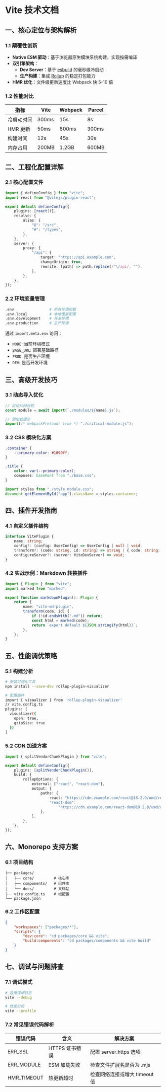 # Vite 技术文档

## 一、核心定位与架构解析

### 1.1 颠覆性创新

- **Native ESM 驱动**：基于浏览器原生模块系统构建，实现按需编译
- **双引擎架构**：
    - **Dev Server**：基于 [esbuild](https://esbuild.github.io/) 的毫秒级冷启动
    - **生产构建**：集成 [Rollup](https://rollupjs.org/) 的稳定打包能力
- **HMR 优化**：文件级更新速度比 Webpack 快 5-10 倍

### 1.2 性能对比

| 指标       | Vite  | Webpack | Parcel |
| ---------- | ----- | ------- | ------ |
| 冷启动时间 | 300ms | 15s     | 8s     |
| HMR 更新   | 50ms  | 800ms   | 300ms  |
| 构建时间   | 12s   | 45s     | 30s    |
| 内存占用   | 200MB | 1.2GB   | 600MB  |

## 二、工程化配置详解

### 2.1 核心配置文件

```typescript [vite.config.ts]
import { defineConfig } from "vite";
import react from "@vitejs/plugin-react";

export default defineConfig({
    plugins: [react()],
    resolve: {
        alias: {
            "@": "/src",
            "#": "/types",
        },
    },
    server: {
        proxy: {
            "/api": {
                target: "https://api.example.com",
                changeOrigin: true,
                rewrite: (path) => path.replace(/^\/api/, ""),
            },
        },
    },
});
```

### 2.2 环境变量管理

```bash
.env                # 所有环境加载
.env.local          # 本地覆盖配置
.env.development    # 开发环境
.env.production     # 生产环境
```

通过 `import.meta.env` 访问：

- `MODE`: 当前环境模式
- `BASE_URL`: 部署基础路径
- `PROD`: 是否生产环境
- `DEV`: 是否开发环境

## 三、高级开发技巧

### 3.1 动态导入优化

```javascript
// 自动代码分割
const module = await import(`./modules/${name}.js`);

// 预加载提示
import(/* webpackPreload: true */ "./critical-module.js");
```

### 3.2 CSS 模块化方案

```css [style.module.css]
.container {
    --primary-color: #1890ff;
}

.title {
    color: var(--primary-color);
    composes: baseFont from "./base.css";
}
```

```typescript
import styles from "./style.module.css";
document.getElementById("app").className = styles.container;
```

## 四、插件开发指南

### 4.1 自定义插件结构

```typescript
interface VitePlugin {
    name: string;
    config?: (config: UserConfig) => UserConfig | null | void;
    transform?: (code: string, id: string) => string | { code: string; map?: SourceMap };
    configureServer?: (server: ViteDevServer) => void;
}
```

### 4.2 实战示例：Markdown 转换插件

```typescript
import { Plugin } from "vite";
import marked from "marked";

export function markdownPlugin(): Plugin {
    return {
        name: "vite-md-plugin",
        transform(code, id) {
            if (!id.endsWith(".md")) return;
            const html = marked(code);
            return `export default ${JSON.stringify(html)}`;
        },
    };
}
```

## 五、性能调优策略

### 5.1 构建分析

```bash
# 安装可视化工具
npm install --save-dev rollup-plugin-visualizer

# 配置插件
import { visualizer } from 'rollup-plugin-visualizer'
// vite.config.ts
plugins: [
  visualizer({
    open: true,
    gzipSize: true
  })
]
```

### 5.2 CDN 加速方案

```typescript [vite.config.ts]
import { splitVendorChunkPlugin } from "vite";

export default defineConfig({
    plugins: [splitVendorChunkPlugin()],
    build: {
        rollupOptions: {
            external: ["react", "react-dom"],
            output: {
                paths: {
                    react: "https://cdn.example.com/react@18.2.0/umd/react.production.min.js",
                    "react-dom":
                        "https://cdn.example.com/react-dom@18.2.0/umd/react-dom.production.min.js",
                },
            },
        },
    },
});
```

## 六、Monorepo 支持方案

### 6.1 项目结构

```
├── packages/
│   ├── core/         # 核心库
│   ├── components/   # 组件库
│   └── docs/         # 文档站
├── vite.config.ts    # 根配置
└── package.json
```

### 6.2 工作区配置

```json [package.json]
{
    "workspaces": ["packages/*"],
    "scripts": {
        "dev:core": "cd packages/core && vite",
        "build:components": "cd packages/components && vite build"
    }
}
```

## 七、调试与问题排查

### 7.1 调试模式

```bash
# 启用详细日志
vite --debug

# 性能分析
vite --profile
```

### 7.2 常见错误代码解析

| 错误代码    | 含义           | 解决方案                      |
| ----------- | -------------- | ----------------------------- |
| ERR_SSL     | HTTPS 证书错误 | 配置 server.https 选项        |
| ERR_MODULE  | ESM 加载失败   | 检查文件扩展名是否为 .mjs     |
| HMR_TIMEOUT | 热更新超时     | 检查网络连接或增大 timeout 值 |

